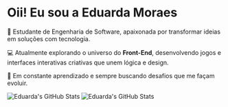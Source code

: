 # Oii! Eu sou a Eduarda Moraes

🎯 Estudante de Engenharia de Software, apaixonada por transformar ideias em soluções com tecnologia.

💻 Atualmente explorando o universo do **Front-End**, desenvolvendo jogos e interfaces interativas criativas que unem lógica e design.

🚀 Em constante aprendizado e sempre buscando desafios que me façam evoluir.

![Eduarda's GitHub Stats](https://github-readme-stats.vercel.app/api?username=moraeseduardaa&show_icons=true&theme=dracula&include_all_commits-true&count_private-true)
![Eduarda's GitHub Stats](https://github-readme-stats.vercel.app/api/top-langs/?username-moraeseduardaa&layout-compact&langs_count-16&theme-dracula)
